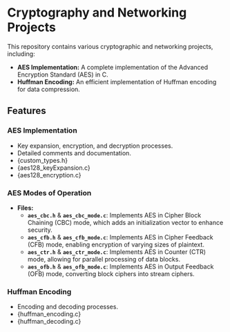 # Cryptography and Networking Projects

This repository contains various cryptographic and networking projects, including:

- **AES Implementation:** A complete implementation of the Advanced Encryption Standard (AES) in C.
- **Huffman Encoding:** An efficient implementation of Huffman encoding for data compression.

## Features

### AES Implementation
- Key expansion, encryption, and decryption processes.
- Detailed comments and documentation.
- {custom_types.h}
- {aes128_keyExpansion.c}
- {aes128_encryption.c}

### AES Modes of Operation
- **Files:**
  - **`aes_cbc.h`** & **`aes_cbc_mode.c`**: Implements AES in Cipher Block Chaining (CBC) mode, which adds an initialization vector to enhance security.
  - **`aes_cfb.h`** & **`aes_cfb_mode.c`**: Implements AES in Cipher Feedback (CFB) mode, enabling encryption of varying sizes of plaintext.
  - **`aes_ctr.h`** & **`aes_ctr_mode.c`**: Implements AES in Counter (CTR) mode, allowing for parallel processing of data blocks.
  - **`aes_ofb.h`** & **`aes_ofb_mode.c`**: Implements AES in Output Feedback (OFB) mode, converting block ciphers into stream ciphers.


### Huffman Encoding
- Encoding and decoding processes.
- {huffman_encoding.c}
- {huffman_decoding.c}










